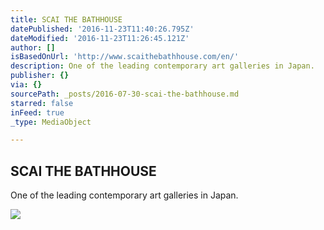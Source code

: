 ```yaml
---
title: SCAI THE BATHHOUSE
datePublished: '2016-11-23T11:40:26.795Z'
dateModified: '2016-11-23T11:26:45.121Z'
author: []
isBasedOnUrl: 'http://www.scaithebathhouse.com/en/'
description: One of the leading contemporary art galleries in Japan.
publisher: {}
via: {}
sourcePath: _posts/2016-07-30-scai-the-bathhouse.md
starred: false
inFeed: true
_type: MediaObject

---
```

<article style=""><h1>SCAI THE BATHHOUSE</h1><p>One of the leading contemporary art galleries in Japan.</p><img src="http://www.scaithebathhouse.com/data/exhibitions/assets/upload/22top_saga.jpg" /></article>